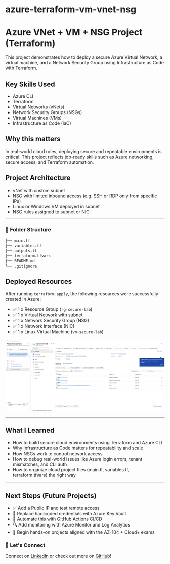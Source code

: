 # azure-terraform-vm-vnet-nsg
# Azure VNet + VM + NSG Project (Terraform)

This project demonstrates how to deploy a secure Azure Virtual Network, a virtual machine, and a Network Security Group using Infrastructure as Code with Terraform.

## Key Skills Used
- Azure CLI
- Terraform
- Virtual Networks (vNets)
- Network Security Groups (NSGs)
- Virtual Machines (VMs)
- Infrastructure as Code (IaC)

## Why this matters
In real-world cloud roles, deploying secure and repeatable environments is critical. This project reflects job-ready skills such as Azure networking, secure access, and Terraform automation.

## Project Architecture
- vNet with custom subnet
- NSG with limited inbound access (e.g. SSH or RDP only from specific IPs)
- Linux or Windows VM deployed in subnet
- NSG rules assigned to subnet or NIC
---
### 📁 Folder Structure
```
├── main.tf
├── variables.tf
├── outputs.tf
├── terraform.tfvars
├── README.md
└── .gitignore
```
## Deployed Resources

After running `terraform apply`, the following resources were successfully created in Azure:

- ✅ 1 x Resource Group (`rg-secure-lab`)
- ✅ 1 x Virtual Network with subnet
- ✅ 1 x Network Security Group (NSG)
- ✅ 1 x Network Interface (NIC)
- ✅ 1 x Linux Virtual Machine (`vm-secure-lab`)

![Deployed Resources Screenshot](./screenshots/azure-resources.png)

---

## What I Learned

- How to build secure cloud environments using Terraform and Azure CLI
- Why Infrastructure as Code matters for repeatability and scale
- How NSGs work to control network access
- How to debug real-world issues like Azure login errors, tenant mismatches, and CLI auth
- How to organize cloud project files (main.tf, variables.tf, terraform.tfvars) the right way

---

## Next Steps (Future Projects)

- ✅ Add a Public IP and test remote access
- 🔐 Replace hardcoded credentials with Azure Key Vault
- 🔁 Automate this with GitHub Actions CI/CD
- 🔍 Add monitoring with Azure Monitor and Log Analytics
- 🧪 Begin hands-on projects aligned with the AZ-104 + Cloud+ exams

### 🤝 Let's Connect
Connect on [LinkedIn](https://www.linkedin.com/in/wilkins2john) or check out more on [GitHub](https://github.com/wilkins2john)!